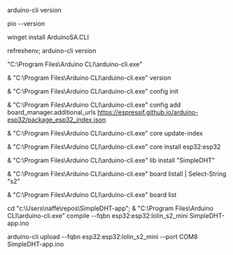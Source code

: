 arduino-cli version

pio --version

winget install ArduinoSA.CLI

refreshenv; arduino-cli version

"C:\Program Files\Arduino CLI\arduino-cli.exe" 

& "C:\Program Files\Arduino CLI\arduino-cli.exe" version

& "C:\Program Files\Arduino CLI\arduino-cli.exe" config init

& "C:\Program Files\Arduino CLI\arduino-cli.exe" config add board_manager.additional_urls https://espressif.github.io/arduino-esp32/package_esp32_index.json

& "C:\Program Files\Arduino CLI\arduino-cli.exe" core update-index

& "C:\Program Files\Arduino CLI\arduino-cli.exe" core install esp32:esp32

& "C:\Program Files\Arduino CLI\arduino-cli.exe" lib install "SimpleDHT"

& "C:\Program Files\Arduino CLI\arduino-cli.exe" board listall | Select-String "s2"

& "C:\Program Files\Arduino CLI\arduino-cli.exe" board list

cd "c:\Users\naffe\repos\SimpleDHT-app"; & "C:\Program Files\Arduino CLI\arduino-cli.exe" compile --fqbn esp32:esp32:lolin_s2_mini SimpleDHT-app.ino

arduino-cli upload --fqbn esp32:esp32:lolin_s2_mini --port COM8 SimpleDHT-app.ino